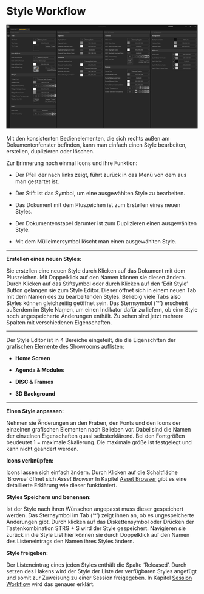 # Style Workflow

![Placeholder](img/StyleEditor.PNG)


Mit den konsistenten Bedienelementen, die sich rechts außen am Dokumentenfenster befinden, kann man einfach einen Style bearbeiten, erstellen, duplizieren oder löschen. 

Zur Erinnerung noch einmal Icons und ihre Funktion: 
<ul>
<li>Der Pfeil der nach links zeigt, führt zurück in das Menü von dem aus man gestartet ist. </p></li>
</p>
<li>Der Stift ist das Symbol, um eine ausgewählten Style zu bearbeiten. </p></li>
</p>
<li>Das Dokument mit dem Pluszeichen ist zum Erstellen eines neuen Styles. </p></li>
</p>
<li>Der Dokumentenstapel darunter ist zum Duplizieren einen ausgewählten Style. </p></li>
</p>
<li>Mit dem Mülleimersymbol löscht man einen ausgewählten Style. </p></li>
</ul>

***
 

**Erstellen einea neuen Styles:**  

Sie erstellen eine neuen Style durch Klicken auf das Dokument mit dem Pluszeichen. Mit Doppelklick auf den Namen können sie diesen ändern. Durch Klicken auf das Stiftsymbol oder durch Klicken auf den ‘Edit Style’ Button gelangen sie zum Style Editor. Dieser öffnet sich in einem neuen Tab mit dem Namen des zu bearbeitenden Styles. Beliebig viele Tabs also Styles können gleichzeitig geöffnet sein. Das Sternsymbol (‘*’) erscheint außerdem im Style Namen, um einen Indikator dafür zu liefern, ob einn Style noch ungespeicherte Änderungen enthält. Zu sehen sind jetzt mehrere Spalten mit verschiedenen Eigenschaften.
 ***
Der Style Editor ist in 4 Bereiche eingeteilt, die die Eigenschften der grafischen Elemente des Showrooms auflisten:
<ul>
<li> <b>Home Screen</b></p></li>
</p>
<li> <b>Agenda & Modules</b></p></li>
</p>
<li> <b>DISC & Frames</b></p></li>
</p>
<li> <b>3D Background</b></p></li>
</ul>

***

**Einen Style anpassen:** 

Nehmen sie Änderungen an den Fraben, den Fonts und den Icons der einzelnen grafischen Elementen nach Belieben vor. Dabei sind die Namen der einzelnen Eigenschaften quasi selbsterklärend. Bei den Fontgrößen beudeutet 1 = maximale Skalierung. Die maximale größe ist festgelegt und kann nicht geändert werden.

**Icons verknüpfen:** 

Icons lassen sich einfach ändern. Durch Klicken auf die Schaltfläche ‘Browse’ öffnet sich *Asset Browser* In Kapitel [Asset Browser](assetbrowser.md) gibt es eine detaillierte Erklärung wie dieser funktioniert. 


**Styles Speichern und benennen:** 

Ist der Style nach ihren Wünschen angepasst muss dieser gespeichert werden. Das Sternsymbol im Tab (‘*’) zeigt ihnen an, ob es ungespeicherte Änderungen gibt. Durch klicken auf das Diskettensymbol oder Drücken der Tastenkombination STRG + S wird der Style gespeichert. Navigieren sie zurück in die Style List hier können sie durch Doppelklick auf den Namen des Listeneintrags den Namen ihres Styles ändern.

**Style freigeben:** 

Der Listeneintrag eines jeden Styles enthält die Spalte ‘Released’. Durch setzen des Hakens wird der Style der Liste der verfügbaren Styles angefügt und somit zur Zuweisung zu einer Session freigegeben. In Kapitel [Session Workflow](sessionworkflow.md) wird das genauer erklärt.  
